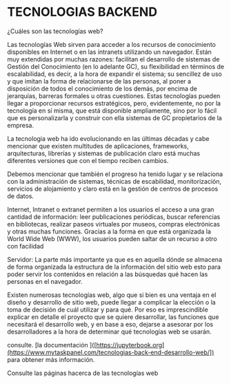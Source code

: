 # TECNOLOGIAS BACKEND
¿Cuáles son las tecnologías web?

Las tecnologías Web sirven para acceder a los recursos de conocimiento disponibles en Internet o en las intranets utilizando un navegador. Están muy extendidas por muchas razones: facilitan el desarrollo de sistemas de Gestión del Conocimiento (en lo adelante GC), su flexibilidad en términos de escalabilidad, es decir, a la hora de expandir el sistema; su sencillez de uso y que imitan la forma de relacionarse de las personas, al poner a disposición de todos el conocimiento de los demás, por encima de jerarquías, barreras formales u otras cuestiones. Estas tecnologías pueden llegar a proporcionar recursos estratégicos, pero, evidentemente, no por la tecnología en sí misma, que está disponible ampliamente, sino por lo fácil que es personalizarla y construir con ella sistemas de GC propietarios de la empresa.

La tecnologia web ha ido evolucionando en las últimas décadas y cabe mencionar que existen multitudes de aplicaciones, frameworks, arquitecturas, librerías y sistemas de publicación claro está muchas diferentes versiones que con el tiempo reciben cambios.


Debemos mencionar que también el progreso ha tenido lugar y se relaciona con la administración de sistemas, técnicas de escabilidad, monitorización, servicios de alojamiento y claro está en la gestión de centros de procesos de datos.


Internet, Intranet o extranet permiten a los usuarios el acceso a una gran cantidad de información: leer publicaciones periódicas, buscar referencias en bibliotecas, realizar paseos virtuales por museos, compras electrónicas y otras muchas funciones. Gracias a la forma en que está organizada la World Wide Web (WWW), los usuarios pueden saltar de un recurso a otro con facilidad


Servidor: La parte más importante ya que es en aquella dónde se almacena de forma organizada la estructura de la información del sitio web esto para poder servir los contenidos en relación a las búsquedas qué hacen las personas en el navegador.


Existen numerosas tecnologías web, algo que si bien es una ventaja en el diseño y desarrollo de sitio web, puede llegar a complicar la elección o la toma de decisión de cuál utilizar y para qué. Por eso es imprescindible explicar en detalle el proyecto que se quiere desarrollar, las funciones que necesitará el desarrollo web, y en base a eso, dejarse a asesorar por los desarrolladores a la hora de determinar qué tecnologías web se usarán.


consulte. [la documentación ]([https://jupyterbook.org](https://www.mytaskpanel.com/tecnologias-back-end-desarrollo-web/]) para obtener más información.

Consulte las páginas hacerca de las tecnologías web 

```{tableofcontents}
```
